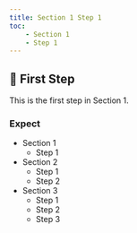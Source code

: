 ```yaml
---
title: Section 1 Step 1
toc:
    - Section 1
    - Step 1
---
```


## 👋 First Step

This is the first step in Section 1.

### Expect

-   Section 1
    -   Step 1
-   Section 2
    -   Step 1
    -   Step 2
-   Section 3
    -   Step 1
    -   Step 2
    -   Step 3
